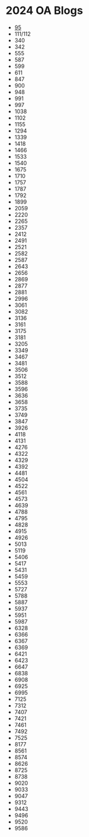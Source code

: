 # 2024 OA Blogs <br>
- [95](https://www.chiefdelphi.com/t/frc-95-the-grasshoppers-2024-build-thread/442176?u=jimmyy)
- 111/112
- 340
- 342
- 555
- 587
- 599
- 611
- 847
- 900
- 948
- 991
- 997
- 1038
- 1102
- 1155
- 1294
- 1339
- 1418
- 1466
- 1533
- 1540
- 1675
- 1710
- 1757
- 1787
- 1792
- 1899
- 2059
- 2220
- 2265
- 2357
- 2412
- 2491
- 2521
- 2582
- 2587
- 2643
- 2656
- 2869
- 2877
- 2881
- 2996
- 3061
- 3082
- 3136
- 3161
- 3175
- 3181
- 3205
- 3349
- 3467
- 3481
- 3506
- 3512
- 3588
- 3596
- 3636
- 3658
- 3735
- 3749
- 3847
- 3926
- 4118
- 4131
- 4276
- 4322
- 4329
- 4392
- 4481
- 4504
- 4522
- 4561
- 4573
- 4639
- 4788
- 4795
- 4828
- 4915
- 4926
- 5013
- 5119
- 5406
- 5417
- 5431
- 5459
- 5553
- 5727
- 5788
- 5887
- 5937
- 5951
- 5987
- 6328
- 6366
- 6367
- 6369
- 6421
- 6423
- 6647
- 6838
- 6908
- 6925
- 6995
- 7125
- 7312
- 7407
- 7421
- 7461
- 7492
- 7525
- 8177
- 8561
- 8574
- 8626
- 8725
- 8738
- 9020
- 9033
- 9047
- 9312
- 9443
- 9496
- 9520
- 9586
